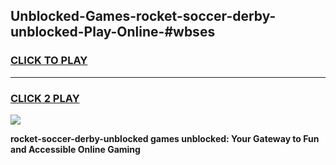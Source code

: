 
## Unblocked-Games-rocket-soccer-derby-unblocked-Play-Online-#wbses
<h3>
<a href="https://premium.freeplayer.one?title=rocket-soccer-derby-unblocked&ref=27F">CLICK TO PLAY</a></h3>
<hr>

<h3>
<a href="https://premium.freeplayer.one?title=rocket-soccer-derby-unblocked&ref=27F">CLICK 2 PLAY</a>
  
</h3>

<a href="https://premium.freeplayer.one?title=rocket-soccer-derby-unblocked&ref=27F"><img src="https://clearcache.store/games.png"></a>


**rocket-soccer-derby-unblocked games unblocked: Your Gateway to Fun and Accessible Online Gaming**
